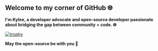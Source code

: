 ## Welcome to my corner of GitHub 🌐

**I'm Kylee, a developer advocate and open-source developer passionate about bridging the gap between community + code. 🌐**

[![trophy](https://github-profile-trophy.vercel.app/?username=kyleecodes&title=-Stars&theme=onedark)](https://github.com/ryo-ma/github-profile-trophy)

**May the open-source be with you 🚀**

